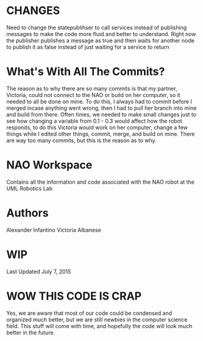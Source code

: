 # CHANGES
Need to change the statepublihser to call services instead of publishing messages 
to make the code more fluid and better to understand. Right now the publisher
publishes a message as true and then waits for another node to publish it as false instead of
just waiting for a service to return

# What's With All The Commits?
The reason as to why there are so many commits is that my partner, Victoria, could not connect
to the NAO or build on her computer, so it needed to all be done on mine. To do this,
I always had to commit before I merged incase anything went wrong, then I had
to pull her branch into mine and build from there. Often times, we needed to make small
changes just to see how changing a variable from 0.1 - 0.3 would affect how the robot responds, 
to do this Victoria would work on her computer, change a few things while I edited other things,
commit, merge, and build on mine. There are way too many commits, but this is the reason as to why.


# NAO Workspace
Contains all the information and code associated with the NAO robot at the UML Robotics Lab

# Authors
Alexander Infantino
Victoria Albanese

# WIP
Last Updated July 7, 2015

# WOW THIS CODE IS CRAP
Yes, we are aware that most of our code could be condensed and organized much better, but we are still newbies
in the computer science field. This stuff will come with time, and hopefully the code will look much 
better in the future.
